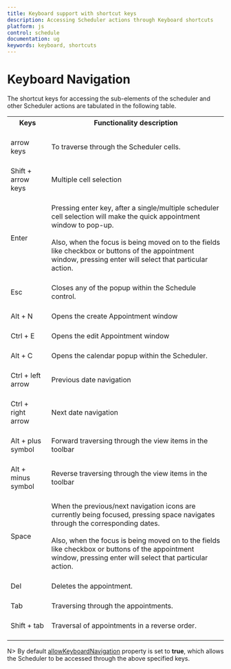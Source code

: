 ```yaml
---
title: Keyboard support with shortcut keys
description: Accessing Scheduler actions through Keyboard shortcuts 
platform: js
control: schedule
documentation: ug
keywords: keyboard, shortcuts 
---
```

# Keyboard Navigation

The shortcut keys for accessing the sub-elements of the scheduler and other Scheduler actions are tabulated in the following table.

<table>
<tr>
<th>
Keys<br/><br/></th><th>
Functionality description<br/><br/></th></tr>
<tr>
<td>
arrow keys<br/><br/></td><td>
To traverse through the Scheduler cells.<br/><br/></td></tr>
<tr>
<td>
Shift + arrow keys<br/><br/></td><td>
Multiple cell selection<br/><br/></td></tr>
<tr>
<td>
Enter<br/><br/></td><td>
Pressing enter key, after a single/multiple scheduler cell selection will make the quick appointment window to pop-up.<br/><br/>Also, when the focus is being moved on to the fields like checkbox or buttons of the appointment window, pressing enter will select that particular action. <br/><br/></td></tr>
<tr>
<td>
Esc<br/><br/></td><td>
Closes any of the popup within the Schedule control.<br/><br/></td></tr>
<tr>
<td>
Alt + N<br/><br/></td><td>
Opens the create Appointment window<br/><br/></td></tr>
<tr>
<td>
Ctrl + E<br/><br/></td><td>
Opens the edit Appointment window<br/><br/></td></tr>
<tr>
<td>
Alt + C<br/><br/></td><td>
Opens the calendar popup within the Scheduler.<br/><br/></td></tr>
<tr>
<td>
Ctrl + left arrow<br/><br/></td><td>
Previous date navigation<br/><br/></td></tr>
<tr>
<td>
Ctrl + right arrow<br/><br/></td><td>
Next date navigation<br/><br/></td></tr>
<tr>
<td>
Alt + plus symbol<br/><br/></td><td>
Forward traversing through the view items in the toolbar<br/><br/></td></tr>
<tr>
<td>
Alt + minus symbol<br/><br/></td><td>
Reverse traversing through the view items in the toolbar<br/><br/></td></tr>
<tr>
<td>
Space<br/><br/></td><td>
When the previous/next navigation icons are currently being focused, pressing space navigates through the corresponding dates.<br/><br/>Also, when the focus is being moved on to the fields like checkbox or buttons of the appointment window, pressing enter will select that particular action.<br/><br/></td></tr>
<tr>
<td>
Del<br/><br/></td><td>
Deletes the appointment.<br/><br/></td></tr>
<tr>
<td>
Tab<br/><br/></td><td>
Traversing through the appointments.<br/><br/></td></tr>
<tr>
<td>
Shift + tab<br/><br/></td><td>
Traversal of appointments in a reverse order.<br/><br/></td></tr>
</table>

N>	By default [allowKeyboardNavigation](/js/api/ejschedule#members:allowkeyboardnavigation) property is set to **true**, which allows the Scheduler to be accessed through the above specified keys.

